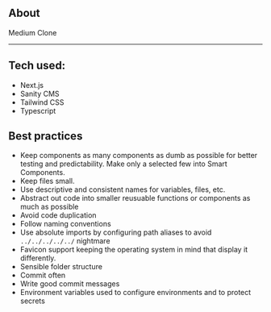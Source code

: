 ## About

Medium Clone

---

## Tech used:

- Next.js
- Sanity CMS
- Tailwind CSS
- Typescript

## Best practices

- Keep components as many components as dumb as possible for better testing and predictability. Make only a selected few into Smart Components.
- Keep files small.
- Use descriptive and consistent names for variables, files, etc.
- Abstract out code into smaller reusuable functions or components as much as possible
- Avoid code duplication
- Follow naming conventions
- Use absolute imports by configuring path aliases to avoid `../../../../../` nightmare
- Favicon support keeping the operating system in mind that display it differently.
- Sensible folder structure
- Commit often
- Write good commit messages
- Environment variables used to configure environments and to protect secrets

